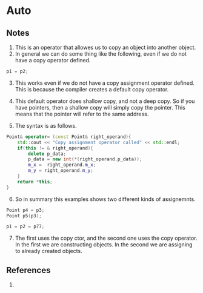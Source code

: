 # Auto

## Notes
1. This is an operator that allowes us to copy an object into another object.
2. In general we can do some thing like the following, even if we do not have a copy operator defined.

```cpp
p1 = p2;
```

3. This works even if we do not have a copy assignment operator defined. This is because the compiler creates a default copy operator.

4. This default operator does shallow copy, and not a deep copy. So if you have pointers, then a shallow copy will simply copy the pointer. This means that the pointer will refer to the same address.

5. The syntax is as follows. 

```cpp
Point& operator= (const Point& right_operand){
	std::cout << "Copy assignment operator called" << std::endl;
	if(this != & right_operand){
		delete p_data;
		p_data = new int(*(right_operand.p_data));
		m_x =  right_operand.m_x;
		m_y = right_operand.m_y;
	}
	return *this;
}
```

6. So in summary this examples shows two different kinds of assignemnts.

```cpp
Point p4 = p3;
Point p5(p3);
``` 

```cpp
p1 = p2 = p77;
``` 

7. The first uses the copy ctor, and the second one uses the copy operator. In the first we are constructing objects. In the second we are assigning to already created objects. 

## References

1. 

